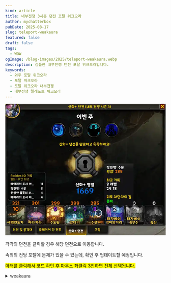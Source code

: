 ```yaml
---
kind: article
title: 내부전쟁 3시즌 던전 포탈 위크오라
author: mychatterbox
pubDate: 2025-08-17
slug: teleport-weakaura
featured: false
draft: false
tags:
  - WOW
ogImage: /blog-images/2025/teleport-weakaura.webp
description: 심플한 내부전쟁 던전 포탈 위크오라입니다.
keywords:
  - 와우 포탈 위크오라
  - 포탈 위크오라
  - 포탈 위크오라 내부전쟁
  - 내부전쟁 텔레포트 위크오라
---
```


![포탈 위크오라](../../assets/blog-images/2025/teleport-weakaura.webp)

각각의 던전을 클릭할 경우 해당 던전으로 이동합니다.

속죄의 전당 포탈에 문제가 있을 수 있는데, 확인 후 업데이트할 예정입니다.

<mark>아래를 클릭해서 코드 확인 후 마우스 좌클릭 3번하면 전체 선택됩니다.</mark>

<details>
<summary>weakaura</summary>
!WA:2!T33)3TX1v(zjMuhJ0MyRn2j2wz94jRSaxdsHVYVDw5u8n(fjqcUaGI2vRoudagsmHaZapZarrTXNQVzF4AP0yRiLi7iPvw2osoMzxfAzhPToXNJA7UTB32DQ62(J9h0pSNtja7p4)bsV3381hWaqihNZMEQOpICW8UV77(UV77(L38bJ3Y(2Ms(i9h0F)b3wLTvCBfxzh3nVKCrE5yCfwSOSu1QpCSYch5iCYfzYjjvwvOA(L4wqAIeNz(kZCi1fMK7fVdxn1ssYPRQkijQ4rE50ZpVcV6wwJtSaC)PLeevZhp5u5sMznDMhxQSK8E2Yw2spbRjxU6twsvTQYi7AxiN7xqAxwSExbK5kqy7azuu5Kv9KFEbrbLsEIb)r1ZXvLfwybEzLN4zKnU8vUsr(81MF(ClxLxE8KPME0zsftf(qgUAYCbpUsv(YLNOOIN7Qulp)H4fvZculC41MlE0S5MlBUOzYz100Y8qtzYoDYuPYiYvHxXtgsd5hNNRSAPy1aPiF1YClZlFMAIgIGNpfMX8YICL3hiAG0)(NHtuOchorgq7Rm6T55u4ZQkZlUGAPhu7rJjkjYFNIG4HumhkSYk8fKelQCCKuCQOTJyv4eehv7pa6G2o0EgTDQ5f(7xT57eRiVsHTkFi9rUNRatLm8lqwzIvwIR4OXueoc)JLPsnyX0tmqDu4X02LNmfkZPOGxLxLRmmdXlVtEdRa9fSE6PNP7XF)rYRivtUaFEHkvLKvZOua6qp51xAlDf9)MS4c8vFKSVynozEMrRvUmZSLeu5VImrwWzuMfKLQv1G8SGm9fVT(16MppuEf(kWSitG(93V)ROkvWyk9n2YFXHzfkwDhtUSAjHcplZE5xMjfSQuMjHGcUwW8mm54lZJcNYzu4lppXeu7HwBEzyjeu8CQC98P6wNJI3cfN8zJNjzYPKpSP1RUWmHi8HEYWvUAjUEYdRjZlSGNG1ekUw5WfeRm6WIXcSVRGRvc6M)RjioVKS(I9JTgCzb(KOfJYbpdzcpbq73yNt9)ABf2Zk9Ffb4tzjAZT)aAFHZKns8fFX)44tentbtnEpRXv87utrLV4KChER2FqqCRAp4w0(sAp0DkaBmlkTKy2LeQYFWBB(rCjOK2)cWI7zYxa6KuLTEMIsZPFzjTVQhTh(z0M9WSv7RpMj5fl23OYskQvaPrK3Jh4MPeYlZjVShpLLGLyMutelt0mVWCtfDYKm7MHf7ZovysutCbEjrlvotSAQQGMG1QF6Sb6YCJTFNm5aE8impJOKQfjQL4f9Wa)y3N4Y8CQ8KLjVSK)W6Jsu6L0bN9Q)jJo9CtKyUCPNJSZfUolWP)ucn4pWCR(Pp66R9E1)GJ6noynuO8Ykv61Q99ho0qha7r4a(9pK)xYh2JgVYPB8MVx9V)PBCXBuFLtU(1pM3CL4z2hmL5pmZ0cIIaB4DYKidOZKGHdeoOot240NU(3)KnU45B8gNRXvonWbzyVpJ084uNjNaS51bhI4FqDoeocWeDoS(V4M1)jFmt9RF2nELR5DmzHkmX4uLkB3nNtZno9Rv)uVt9FYQnohoQmno3kRF9l4DsbfvfCuNMtSiNSaNJbnizidekqq)gdzJZ)U1F73QXXx1Bo(kvlBjU7HRiptwE5QG5TtPEaBoeXGdV67SXRCD83N4OnEZRVXREtMg)WxVXBD9gx6D9Mvf2Va2K1athz(L4Lx2jZg0Izbnz2jVi056REtVJbwgMctwEvvbXfyYwt0z3hYwwgWO7x80no)XGfcMgRCECX4h)AEZwIROuFGYGzsjroy)fTmmSTmmKotQFQvG5rJREHgN)DyandWeM1)GpSXj)5nU8j3yLv9MvGFbISnLqTJWjXOR5CW0b8BZudJJ6)0RT(hUAJtCnM1)OJb8X7KsluBNkLaXAAUYCfC29bTvYHcAPKBCRpU(BDH6x9AW1EZc(3klvb8Zr1rBfAOagJ7h9N14IhTXP(znU0RT(hEDgyORFQBb9NtUmVkZ4CLl70QCqBDAWHBdhS1SgmXf9k12XFWfQF5vQ)Y3SXp8ge70lFYg)5hdyvJ3(J9olWcWzmXGnHmhVOKSdXjWab0LNidp0WglpBCUZx)vp)gN419MDXLbhifkr1Hq2DWWMAJZ(X1V6fBClyKV0NS(1pA93gweUXR344x3le1uQyfUALzYwMBbgWXl1E0ade2MBdASsCUtUXXVw9x)SEJwRqjbXIsugLbgiIDxm0GW8U(RF56NA1gx9OO0V65Hl0TlxQIe4EnwnyBAzMXGyiqEbuCBatUnSF)2UzEVB2yTldwdnU85QFRtcEViolK5eG4KGJAvkwmOnlmSMwFTJclPGBMgx4Kmnw7AGYKPXjowJB(HENPkKGctmWICrzPclYKTQGmpf7gYMDg2yqxR)wxSXkRrCAcreLZd61ku9AyBTIXE11V(5GjrJtE5gx)9qxftaElzsaJPI7MrGbt9tDnVPijz4K3dpKLR4bc5uJ3a04x6Dr5kbN8IL4HCmzYbPvSipLcA4HT6FKqukOF4hV(ToD9RUY6)cWZ2zBCIv8summzKKwKzCisStxR(130hA4qdoGPZviMYvVfgrqFxhz3gAPVpUYu25GdmRysdA6g6KRcEur37N)AalQ)6VlA1mfpKAk4vxsecpNItGIlbCicgA56FagBG4Z5CEJdX)vXXplKVTt7SGb1nscnyOGdy6X6uVtJtDHgx)xH7(V1nQFXpUXLoBFG9lAMKHxfsLGrvIzVCYChbCJnctkjW)UtMgkCxYudBp3ykXESngeR9EOResKVt24Yxa3paUgHiMQqCmi7mMOhHxws1P)HGHdBTypKJD0NyfuYU0Rv)DVH3OqsY7mbhuxevhJyVczA3FPxRXfUmSQajC4DuzE(snzse2ie)adgjseFK)yAG(gNdCiIJ5vpQHZON(PjBFMmDUXtMjv6ejF6NMIxoSYnf8FmyyCJno2QG7vm(7REZgx(OBCIlcovxUGmVc4zMJ2FAWibSNfMgPFV3dwmw)dVbz4NresmwMYdsOiHmMgHdgzaFyclbmTr)GBu)sNS(F(QWWBhJ0oazmjzUY1CAPfYWtaAuyjbx61Xni)0xEK6V3zbRI1)G3PV1)GlJEha)cPbdasg3JazYwOeugPitFm7PM4IldvU6K1d6VRynEVF0l3EwpRK8IkLKQ6UvNHZ8Z9YgoWlZr7Yo0G6gkHIeoSPFGno11bdR6NCfmBcidZFWfqFcnLUwobOQsMSfeGmEO43a28ZmBG3(xIz6a84ehBJlEwYc3u8fGLnHcmZYTiD)h0U)glBOzY)MB6nbptAyWKzYc5Ms1LHS7IzIzVY3RXBFsxCLffQhGVcDwIHgCyBgyAX)J(z1)GxV(p961V4VeDKnneWTg)8aBC2XH8B3XHnJ3)9RFRFm6l)hDDVz5exOgeLgdZPwIsVpua7UAMo4RERgRr01KyCEjbZ0LALc8Ik0bscnuqBoySfdmd34v(qGdqEFRFtskTGYgsnvwpdBbkgmSHimWGWMuJDi)L3eMTOiaU9U07I5idEzal7)Sv7B91GLrmLO1)5xh8Z7nh4Z5q8kLgHbpabEDZIzLWDKuJsW7PrbYoa9pqQraui1)OJczW5CSK2zzEUsq4KX4QKxqTnM9V57zeagYsd2NmFzHfkrTMBegfc(aEjmeR3(Ay6jN4IWgqC0)XVCD0zZn8MPwEOUEH55zMgkO15Yyy7WO2bnGuh)Kld7AapmyHDG3wIfV0ILQvKbQPhxkpev5z(dyXLbh2zEJGPe40A9BCumPjKlrpsnzOspihqvkge0MbMwWN70RV2PXyYWE5tdzY9gEJwEbE1s7Kdc1uakyQYYuSiKflmRcOXBI(8RF1tpIUlbuParqGmrNPCrUkKOO8lWvyzIdHLLPyxyBjAaQueEBsjbgzguJwBgXwBoOzi4BaPFdRcqQWGJK1)GRbL6a22EJjd52WlwcCgGj3uwAjkonGfNgYuH82q07x2fFctioFTM2Cf2iXCm(LzQ01x9gBCoY2ZF0QGfsFRF9vGecW4zV1L19rQ7UasFBjrZAbbEJhpi)iG5AzoijvYbvmkTFKWdeEthn4Z4cjukZpHuCcSh)8NSXPUCBgTjRjlDe9blJGcFBk1543a3FrkWHyDbL3Wml4rNYpryZmoHiPHnduDkiv4FoiGq9wRS(V8eK0ASQ0AAiHp5LTkhMdIUxKz0YCv4Porb)2SnKzXBhDJ34SgUTi5T2u5VgBuG(e00HREDbRFZvaNFKULfDXFOM2HeXyhcjDat)TNcpeG6x68O0JI(PUG34cQ6wZLGA1ksFciHS5G5IeeL(CNet61Idy(zyEIKSf9gvMRpm7qFmMmojukCtNSsyB9qaQsWiQwGVVbMUdwuW8OoKjEz(5PNBrSLmZfiifr0F9nrP6sV2gN)MeDdASKhMzls5JoIz(8OiyEgtx6tGXV(vFxyBJJtijUa6FhyXsqoiGpe6LNGgvtges6BObAoNgIfYQ30zEmJIv0UaeGYjxcBCUpbdnyWaMb0pXf34exaIAS(hUk6Ad9lDQv8MSGuFjKaDs0Y7SiNOGoBEj7ZHB(AIKtT38a5gzcy)bu9QWr49ApMgN9x85IwSyArL(NqHCrkjygw0lR5ZDyU4LGnU8IlWRmZeS9AFgHM)GNW7i4zCJNVa5Sw9YgnrI0tnxQ0rtKmbBVuKltQGW6w8IfBDB6SWIv0AYCk9plNAHsJfpHxx2mdtaBzJC0KmqIEm4537TPg6FMQfrfoZU3ndRP6HT15sjy3NcFbiCdsuZCXhdRoFy9zRJ92RLAw)SsnoqwJJHfAgMI9255BNzGhN9Z9fyDXAm8S01FkrERYjdRe(y0FElj8Xiyzdqzc41wxpbzTxqCHSGVlErV9QVyBSIrj5yhrJhBMsu94TCieJmHs6LebJjDHPd8Z6c9JSwFQpxAXK4dYb2xOZGrgJxfKnHQGfMrBSUBxqeoAU01do(CMWd(EUSOQRFCmXlMcpbCdTPldk9GzoJDv4MqHWW9kkTKOxR1hinBiKvRMK6cfHS4gpzbiINKlsOzZTkLusa(JZfjyxFkiDDVSmnTt1nIikhOS9CjtLC60zYHhYFIzMASKPNQddhmPBzc0V5dCd3t6h5zNjX2oDHcfty0GxxuyTt0ZKmAIxWhJFFmbGFtlT8GUVRysw9NlyoPCcG5qbEHYEBvSjpQuKaMNTttQ(yGvocF6T3E1LQwfmh2PTiK)2Fv0vva5z6mA0jsLmXCtLo3C7DQ0ZoLlYVR7XCYXSLKwYHJ94ZHkd5(JopUdkaTpwsuMn1nNdNTD2HPlEABMxk92IhfRw6wFjgDa2SsK)S8L5lOgJxrFd7ej826yP3X8erYOF7xxYoaUKr9840fCiAKOqzFmMYpl(qtXyyrjZzDIipaem0Ll(K0hmq6uJwUm5H1Q0IdmdAmJZpQKC8YcfwubI1lUCcW2gKc8YzQY2RBmwvvwa(ii0y8zKyYuFZiwNi71xxOU5icFwSB8XOkxJVPq1UneP4HsYBAiaRJoe0t3uXjbJdvVPNwa945XzgvwR572qo(SzuRqNWN3jeJlvjpNAkPclsIv0fb5BklO75o0VHeHp69UzRdESWZ5JPODVG8mye5pmSE1jwZuuQ1etDBJUdo7JqLBpX697GQ(RWvDIehOvxBDE9aSijPdtGSIpgo5fcqTAqUpjLuQ8LBnKgql2zcPUNxU7HbjAaxt(NIIzeL7603Pci1vAHUXPhmb)wM3L55yc060XWOW0HQLbHvVAAXVd5A1MCgSloXKPTqIZjF7uguMY08tz)boqRkmB9Ktxz4cbLFgCLYht)93VHpntJlYDi(rqUI4gXEb3Jh3Qau75pO2Jm1ZOTT)NApQ2tD3Ak8ZXvEjULvqFGhCnDaQqGbvEitg1Ak6KKxrso)Ksf5pO238kXTqCJ229uDB2eGaZsNOVUhTNsJr7j0EYJJnJq16GAFdThx73t7RP90EwROGY3Hm7oeFqoXLR(iCKRZPdIlKhR(aASV)DRklTGmVIIooD(d3(dSvTyAp0vkYRaYgKkfFjTN9P08nYJP9O3rPwEeZulqEkTR81QUnvWizofYtb45nqwu1hNCtYV0Hk0CkgxOTJZy1g7ouQ(Wo6UnO5UR(Dnb2uSOZKlD1FpYn5QbQoi7UcZkuuTuSOWh)u9bs4W8fj38y3rh5tVGH4CBs7iQIeMFzyEjlb6C(CWnJnv6PsQ9OYWKcP5kecTbM0zmMbIQvF4rLfocZFCnUIi2QyYLJAIBos3HCVLKKloRmx1JpRXf3XIpem7LEMCPMyQK3wxkNRkofR(itm1ujZmxS05YLEYmtm245S7fIDSh3ys98utQdjOiKVm)b)hVZcLLwAuz(xSgVyHLN(l4V)Gr0Nyyd3gmpgRSHgU0XXBHsYD0J7L(q8YL5wMWcYtgweSf6zn8JMtSZSGzVjkMBJF0ScbDkFENuMLayUy4LLUc(7ueKa(OKgXuCvEeYTJPJOU8L4XZr)yA99kNbnKlJyD7GA(re6rUHiCd5sAbXBCxsRZjroThj5NGD37wlabGFKgEc2H8R1p(5Qpm01OgOjJaUSsAH1IO9LRU9MHJPfQ02vGiAt(mAtDWQFdHfeLK5nW8jXrqszzjzLd2mFfelPnsmeNBAP8O9pZJ2Ew7ijo80vRUyA)jMu7BHaISzqn27MdZXmlrSL1I3dzZVzboWU2mG17bJDejPkiyfdP9C5reegiS2)stKd(0TdYAmEZn7Smzd1B1VMji6W9bjeu4aZOIL0gFlAj0sQnHhzbreoIWw)r3YNUipF1OiqkvZGl5Lqplioejq9BRBlXXnzwjT38GReb8nOwgwL1(UAFbTVOwM90Z4F7)3Va(ZIJ)T)7Fk8NE6XKh44hChfcCfDVI4hRExtNYgXt1Zyhsxyk9toab66C8IhcRduLxp3bB39UqhqbElL9B02bSPgcHz1HDJP5th7Ym(cKVS4c9R7eZlRriBQ6fDNYDOW6ZG)2vnb)7ouEo2(dO9LcMl90vzCOvm9DwDovOQnJpTLQFlxib(d4CtGVOLB27s7OmZOO7rcwj9ybmsM3WsbPUSmNOOaQMXJ9WkZhmibE8hrreeJfx7D4E9y1lRHDZ6ua)o6fz5sXcVI91Nfafn(Sj6eXOLKJP1fyiArQoy8CqAl4n0KudWgArQn0cTTgmOTf4dAYJG0dwBrlO1yslDTIeqlcBs2Ch4FwutRFCbDFwuomnLUIAptI1HSNfXnJoptYgSPjLnm8SOyWMOWbq7SOzixPrFgWzmdmiMgGC8iGomzJb64S5JbE4SBpev7UH2nBAdtrRn42SPisRAE3WVMDhgOfJoBiQztfTcZvaOztCR7oSWBMnr0l82alZPEvhhzw9zyAPi5YetLOhbSbK5SPIE4Bbwz2eoCtAEkyJzTLYpTvhn(WSPIwp2ceWSjKEsqEO2MBLa7OI8Ik20spvMKBjcWWKQv2bnd3I2oQCbiBElkcqpbObyMfvbPLR2cEmRoeI2Wf8swIhs)Sm559P)1Va2gdjoz3JWB6qqSSS7qtEhGk5TCDkluRYHeW0)DAX0kWYSyw4M28yHGmBkO38yIwm72BYxUeSnbsrZbdgSL1cNqfZMo61vAOGztf9SFVGtwLDcAnfBnAe)TXHp4uUeSwiOyVahjqlcNjqYSPjytUpKfSJwrIoysQbGZA1ZnbozcwdBOM2OB9yqDdOywDAq)BENmHaMZLFhW9YMx0RQUILlBIhOfLefOTSjKEPMcMwECIqRwDCyHglBMrRJSHDLffdrRqAcIv2K1uWMwXsLnPbBEM6eXuECcwkh5h0eKN84eTt2K1eALCUcLit0Xsp1OPWsiTKLM8e3eYJSYLQjpXUHViBAB1A3bkISjJwYBbRq2esBU7ouGSPoSBrdQ5yQqBusbRhoewp2uoG7wrM43XIWMsKWneYO0kGCS7E4UP7nHWgQSsPXsJhNWOX20UTGKXJt8XqTUzGigpobddfb2yFXJtyVyhAIgElECISf7L(2aAfpoXRcvwfoWLIhNqsHs2CG9epoHDIdHRzSL4XjSsA1hOd8J4Xj0rSZlQj4H45L84PLsn7I6By330SDz9nS5KuZX2Lv4Wowm22wHZMvCd7EIMij79u5nSzngVnR8g2XYMLT7RVHn70tY2Df4WMDkd1t3uHd7KPhBg2UOgh2SXtzkcTRkh2SJZUzv5WMDs2ppQYHn7EFb2ovMdBSujmgQUOqh2OZe3q4BBPoWI7yS3t16Wowc2nVwh2zIzyl0nf7WMCFzIXUPL7WoHXqFpuUdBsPOSBE9oSjmmW2S6DyJLzC2UOGh2XtVp2nVIh2PsX2vv8WUpj1zz72AEyNuYq93HIEyJMjoBNR6HnEAd(0XYEytnBg27P6EyJlLCk27TkFyNz6P7WW4wTpSzTCS(5r1pSrnmaBB1pSJAyD0MQFyZzWH2v9d7KPy7MQFyN1WrqhR(HDVgkS2x9de7jlB3w(d7mtLid7MvaeQ1ZY2LLaXMDIKJLKTBQcI9fIMXq9DVuhe7SPZSx2pVQec2ALZCVvxule7uZY2v1cXMWCRw7lgI9pru)lPcB3vse70JY25sIyZAOq7CjrWkQHx0nVMiWGYoXN2wueRZVah)jIn99eHTlQxQjoy99(G93KIOyZKYq47CvuStLEVPz726OyJ(VYXUM2xifB0ugrJ3SkPyNjLXcxxvkfeMj34SDSyk2yMX12SIPyhxAc2UQAk2XIMkk7Vb1tXo5mzsZ(BHkQWDsMF1dyVxkTInt607LTJfxXMDFPYXUzLxbraniQt1xHYPJVBaSDFTwSjgno7MwSfYFAu)ZUP1EXozsZ4GBs1xgA5vVjBBRbZA5YSomYm2aQ(STTGmdW3BvxM(7LL(BcEtJJjNz9a)0FoJMDXXdq0JBON0gov0pTsB0wAG7Fe03KlBlM)P7hTiockJ24wbH0PdyR4Txh42fQUqhZkkEzJp6CzhpngAXfG3H)0nAg9IEBbbowiHjNed4fISFOqnzeoDmk8CkqqtOmygHIm1u4hHHzxfRvPQBpHWj5QMdFYZEzb6PADIekGAbgIzfkd59vtTkuuPcSgJBuxGPSWIaJHMtaCEeMdXvUg)UV3yFVEWC2pWU)tre9Gxaf84JCDWdSBWzV(1HoWUbh66xhgVoG(1roWUdAE)bGRd43hd5ddIefuVHHGgGlEjcOHGQfqmuXRiUtqJXdZQLLQXSeudrjutbnIPvQ)zdKX5drMir7sMGkm47AOLkbPPcuR)YjIdu5qMa86WsIHaOcmRxZLfDGiR7YYGR6JlQwf5bpyaXWQeqaWZcsvQGFndqjbRUexgbzZq9lisytvz(djivZI6ritVoTgpZeKNcCRlc9ocra9bkaWof2DLsOIGkCj)HH03H7BJ1OC63I5pQpVJklvHijQ4IldxEj879iieVaucILTsjOGMIWwAWmMyTGcjL1sNe1G9AAvW2(tbb2Br(cVHN3JPHtqFmD8hCzQOPLvGHatOotmbK7eTcdJPr4aHcgAGq(6y3m0wM2QqxcouOoosXSu1M9gvPJcwctkbCYXB9juJRBxc2nggbkmGsId(8csGf1imwqSrAPQ8ff46FEGiPk9dKVRLewuyxqo1LloN08ZbXFliZnV6CrNEIVL5R8kcc6(kgiOBwT9VgbPh1iOmMaVTVP2Vpb8BFDpAZE4EoKL7qmFdKufFmgGcLaFplSEyJiuthKwFVAA2H44qfMq1qK38weVHiHa3ObisZ4LDwE(flVm57Hq8scLl2FwIdreDMg4sUzy4wajd8DI7VeQcf2R4TZ47TjGy20xPkt25dsZGxDMQS(AbLLwAleID96konjG21PgOzHVDi2SdFjvmLm34ltNH55MU24isfnyzbDmbWjO2vx52equO0NgzaGaxjBbjzYX4gFoDRYPlxtH8vbYAbnQfD46nSvbCG4LWv3)EjHIi(vmWj)BbPSwwW7xht0uVyVSwEGSamps6wAeQBfmxk22211h7w)V0n)sDg6XgyCIOQHg0FhcQu9Pn2lbPBoE0uPso1yjNBY0jsox80toDQK5sMqB7EYuOeFHfHnUpH2tIOu9t1b81(WtGgCJJVo10EApAfw9bQ(KUIck9lYGHjkQX((v3UluviGfcOCV9GwTR9hU1yi6kV705WABva34YYslP9S9O57jEmWTZ8xXgtPFVQ)(UWnm2Ln)67J0oZb1bPOo2f)ue7I8IfaFQqgJcflrGPlulcFjTZAdCX1mV7efvkPDoccg)bLmaXORtIiwd6XnXh6tIyB84Mqpv7iv)dCPJ2O8YIb3wFvikbCPhElF9MYLTnFdq74xsaklAC)3I(yo0NvNBGaySrfDA7gW)ChR5gwQDAS2)IhGPRqEp8p3xhcBV4psmmNfTjqeG6oXHSi(ouWLUhTrh)t(fh9F9V(x)R))4k4(mW)hK2vbbYR8sTyARw9HTXlP(x(gTVPSfgN1EoTVTfCq)0jFwZ3HHKNmL2dE6TQfVhTe5Jpt2CPNS6Z2(bT4YGnUqH5uHkpvWtRCzT9SwKkkdo1mHfIShoTVS2)81Ag(2ioyN8X0M6GFMb)6kH1(j2Ohf(r7olR9FcA)bFkTVK2QA)STO9xaFcg8MG04x99VpKgVpKgVpKgVpKgVpKgVpKgVpKgVpKgVpKg))XH049X149X14M(W3i5c3zKnsiztX2iHQpVr3iHPFoHVrcV(Nueos(EwsQ2ZUIN9R)OpN34hYJLBj8)FiO3AaJwdWp)8(9tADb8nGKh7xi7Syld6VyrsR5lxZ0LOrJCHcfHNN0y1AYMz4V)WwJ7q(n4membQyZyIz0m)afkmKXaBgEE)dynUfkyiZklUmdzSV)tq83(pbXMpKFT1C5O9VYMD0(o075fwyQAvYBStr)ELfuDCVFB8eaU)X4)7(hJVpM8W4GFt3JwUm5w))zhSp(JQeu)I5KVz9XVbpgaTBO9HAB3J2hzF4(A)c7JZx7MA3sJ99)mFyGA)BH)9jW)(yTFPJtNx7Vu76A99k4zUtoTD8mZ1p8DhNTUXXPtolDT)Dap(3)uKxca)Qxs7VRhT)gT)JAV)2FaTr0(B1(Vcc)eE0(pODeTeA)30UQ210(VqoPvYzP(3R9qUDEQenN2OFr84u)pdC)Vg(3EwBOQX(ofuGAXkUp89bW7D4T(4T7l0U5QrthST9kLdYjVykA(lUUbd66V56(D7RUUtw9C7Mj4Gr0FhcrgrNsNJq)qKxQ3BA08iyWUHfH6elcm0qDblc2rw0vsraAw0zI9FG2U1WDf(3TWou2rXVl(wZIWyFwcOEmW)HMoY8)kZt)U6oD)5Bbb5MtKerZ4MvFKO5ZJyYaSC0d1Pqo5CDtpfxn9WD)TA2rUlm393eLXBXYRPokbosWNxaTfOvxnZGd)p2wn)m8wxSOHBj0gmqesW2a2ItZC01LNkcIENhYTv2l4U(WEr69XeSxO0F4x7c(LpMi9Y8S4GDaNVZIjOFbvN1kZHUpvywKFzgcNvWtBcl6yEYRdA8yR1v)kJ4Kdb7letFphJFgVK8E71zBH7lc2wagVKSEPABG(geBliJxmVtQMgQVHXMcX4vpJxQgd4VVabWMdZ4vpJx6Md2xGWyZrGbL6)JmGnQRCRvfjyagVMz92BBD13EJARLe9l1nQrNQoEonONAQNtJ2)dRC)(Rj5(HHmmZ7dIKqs97l(F)F6q1X9ZP73rZPtqelHcZkZhJPxhR3wRTlDUnpboB2IoCOyCBEFXs8naJQFxAROJSdAdj6dOEkMkX4v1Fl8cbX7474vhIjA22z5K0hxhgB20pLO(CuCKQTn)L56Mnu6V6OnsuM8U41tNmwP1zgkB3gdKToMq6K20IO(DPyztRrDbNP6rZdqB1v)UvjagX9jQJwB1km(Uz0F3t3Io5ZmAHi3ednGv5BwOaw3G(7QoN1jGPGBLY)vsE4Q47MUL4w2zU)9Tp709dyJ4gJe9)RWe93bjrFmbEmRCmv)F1x4XrCeGz7)zUweeYb7zn5L8pC8dj(IXMmgPsbm3FOAHrB3l7ks9doXKXTN0X)B9KagdOMJh8p6bGsqCf9tfSrAcwOsZjn(31Z2o0)WZ))n
</details>
